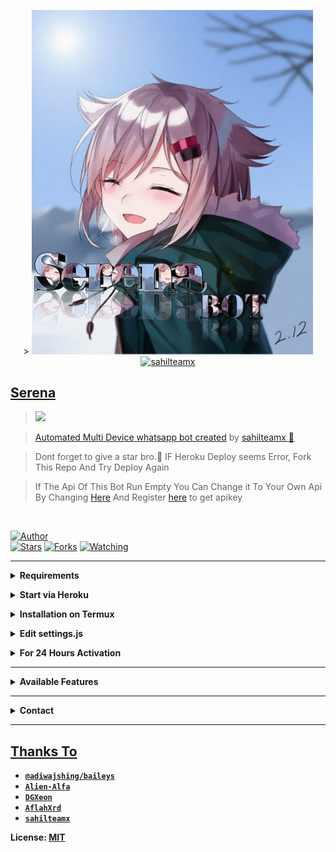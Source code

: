 <p align="center">
> <a href="https://youtu.be/ko8d0w_qtWA"><img src="Serena.jpg" alt="sahilteamx" width="450" />
<a href="https://youtube.com/channel/UCLuR4JkvjkqQT8NebAHqW0Q"><img src="logo.jpg" alt="sahilteamx" width="250" />
</p>

## Serena

> <a href="https://youtube.com/channel/UCLuR4JkvjkqQT8NebAHqW0Q"><img src="https://img.shields.io/badge/CHANNEL-SUBSCRIBE-ff0000?style=for-the-badge&logo=youtube&logoColor=ff000000&link=https://www.youtube.com/c/BOTINDO" /><br>

> [Automated Multi Device whatsapp bot created](Serena) by [sahilteamx 🥵](github.com/sahilteamx)

> Dont forget to give a star bro.🥲 IF Heroku Deploy seems Error, Fork This Repo And Try Deploy Again

> If The Api Of This Bot Run Empty You Can Change it To Your Own Api By Changing [Here](https://github.com/sahilteamx/Serena/blob/master/settings.js#L18) And Register [here](https://zenzapis.xyz/) to get apikey


</br>

<a href="https://github.com/sahilteamx/Serena"><img title="Author" src="https://img.shields.io/badge/Author-𝙎𝙖𝙝𝙞𝙡-blue.svg?color=54aeff&style=for-the-badge&logo=github" /></a>  
<a href="https://github.com/sahilteamx/Serena"><img title="Stars" src="https://img.shields.io/github/stars/sahilteamx/Serena?color=54aeff&style=flat-square" /></a>
<a href="https://github.com/sahilteamx/Serena/network/members"><img title="Forks" src="https://img.shields.io/github/forks/sahilteamx/Serena?color=54aeff&style=flat-square" /></a>
<a href="https://github.com/sahilteamx/Serena/watchers"><img title="Watching" src="https://img.shields.io/github/watchers/sahilteamx/Serena?label=watchers&color=54aeff&style=flat-square" /></a> <br>

---

<!-- Requirements -->
<b><details><summary>Requirements</summary></b>
* Some Text Editor
* [Node JS](https://nodejs.org/en/)
* [Git](https://git-scm.com/downloads)
* [FFMPEG](https://ffmpeg.org/download.html)
  
```bash
Add FFmpeg to PATH environment variable
```
</details>


<!-- Start via Heroku -->
<b><details><summary>Start via Heroku</summary></b>

* Scan QR In Your Whatsapp From [Here](https://replit.com/@LOSTHACKEROFC/Md-Scanner?outputonly=1&lite=1)
* Fork This Repo By Clicking [Here](https://github.com/sahilteamx/Serena/fork)
* then Deploy The Bot From [Here](https://heroku.com/deploy)
* Wait 5-10 Min To Deploy 
* After Deploying On The Worker And Check The Logs

</details>



<!-- Installation via Termux -->
<b><details><summary>Installation on Termux</summary></b>
```bash
> apt update
> apt upgrade
> pkg update && pkg upgrade
> pkg install bash
> pkg install libwebp
> pkg install git -y
> pkg install nodejs -y 
> pkg install ffmpeg -y 
> pkg install wget
> pkg install imagemagick -y
> git clone https://github.com/sahilteamx/Serena
> cd Serena
> npm install
```
</details>

<!-- Edit -->
<b><details><summary>Edit settings.js</summary></b>
```bash
global.APIKeys = {
	'https://zenzapis.xyz': 'YOURAPIKEY',
}
  
global.owner = ["919536476115"]
global.ownername = ["sahilteamx 👨🏻‍💻"]
```
</details>


<!-- 24hrs-->
<b><details><summary>For 24 Hours Activation</summary></b>

```bash
npm i -g pm2 && pm2 start index.js && pm2 save && pm2 logs
```

</details>

----


<b><details><summary>Available Features</summary><br>
	
| Features |  Availability |
| :------: |  :----------: |
|   Convert     |       ✅     |
|   Database     |       ✅     |
|   Owner     |       ✅    |
|   Islami     |       ✅     |
|   Downloader     |       ✅     |
|   Webzone     |       ✅[      |
|   Searching     |       ✅      |
|   Textpro     |       ✅      |
|   Ephoto     |       ✅     |
|   Primbon     |       ✅     |
|   Anime Web     |       ✅      |
|   Stalker     |       ✅      |
|   Random Text     |       ✅     |
|   Random Image     |       ✅     |
|   Nekos Life     |       ✅      |
|   More Nsfw     |       ✅      |
|   Creator     |       ✅      |

</details>


----

<!-- Contact Owner -->
<b><details><summary>Contact</summary></b>

## ```Connect With Me```
<p align="center">
<a href="https://wa.me/918601600591"><img src="https://img.shields.io/badge/Contact 𝙎𝙖𝙝𝙞𝙡-25D366?style=for-the-badge&logo=whatsapp&logoColor=white" />
<a href="https://youtube.com/channel/UCLuR4JkvjkqQT8NebAHqW0Q"><img src="https://img.shields.io/badge/Subscribe NOW-ff0000?style=for-the-badge&logo=youtube&logoColor=ff000000&link=https://www.youtube.com/c/BOTINDO" /><br>
</p>

</details>


</details><hr>

## Thanks To
* [`@adiwajshing/baileys`](https://github.com/adiwajshing/baileys)
* [`Alien-Alfa`](https://github.com/Alien-Alfa)
* [`DGXeon`](https://github.com/DGXeon)
* [`AflahXrd`](https://github.com/nexusNw)
* [`sahilteamx`](https://github.com/sahilteamx/Serena)

License: [MIT](https://github.com/sahilteamx/Serena/LICENSE)
